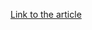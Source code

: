 [Link to the article](https://cybersecuritynews.com/threat-actors-mimic-websites-to-promote-investment-scams/)
